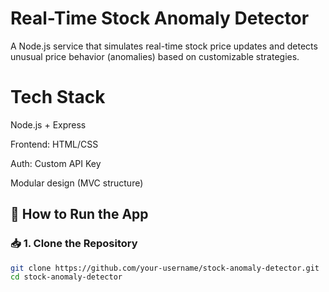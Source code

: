 #  Real-Time Stock Anomaly Detector

A Node.js service that simulates real-time stock price updates and detects unusual price behavior (anomalies) based on customizable strategies.

# Tech Stack

Node.js + Express

Frontend: HTML/CSS

Auth: Custom API Key

Modular design (MVC structure)

## 🧪 How to Run the App

### 📥 1. Clone the Repository

```bash
git clone https://github.com/your-username/stock-anomaly-detector.git
cd stock-anomaly-detector
